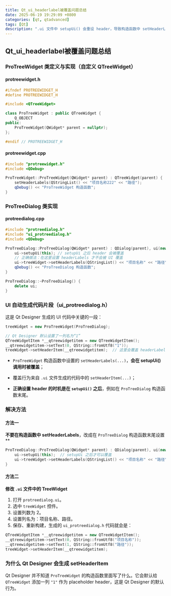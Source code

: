 ```yaml
---
title: Qt_ui_headerlabel被覆盖问题总结
date: 2025-06-19 19:29:09 +0800
categories: [qt, qtadvanced]
tags: [Qt]
description: ".ui 文件中 setupUi() 会重设 header，导致构造函数中 setHeaderLabels() 设置被覆盖。"
---
```

## Qt_ui_headerlabel被覆盖问题总结

### **ProTreeWidget 类定义与实现**（自定义 QTreeWidget）

#### protreewidget.h

```cpp
#ifndef PROTREEWIDGET_H
#define PROTREEWIDGET_H

#include <QTreeWidget>

class ProTreeWidget : public QTreeWidget {
    Q_OBJECT
public:
    ProTreeWidget(QWidget* parent = nullptr);
};

#endif // PROTREEWIDGET_H
```

#### protreewidget.cpp

```cpp
#include "protreewidget.h"
#include <QDebug>

ProTreeWidget::ProTreeWidget(QWidget* parent) : QTreeWidget(parent) {
    setHeaderLabels(QStringList() << "项目名称222" << "路径");
    qDebug() << "ProTreeWidget 构造函数";
}
```

### ProTreeDialog 类实现

#### protreedialog.cpp

```cpp
#include "protreedialog.h"
#include "ui_protreedialog.h"
#include <QDebug>

ProTreeDialog::ProTreeDialog(QWidget* parent) : QDialog(parent), ui(new Ui::ProTreeDialog) {
    ui->setupUi(this); // setupUi 之后 header 会被覆盖
    // 正确做法：在这里设置 headerLabels 才不会被 UI 覆盖
    ui->treeWidget->setHeaderLabels(QStringList() << "项目名称" << "路径");
    qDebug() << "ProTreeDialog 构造函数";
}

ProTreeDialog::~ProTreeDialog() {
    delete ui;
}
```

### UI 自动生成代码片段（ui_protreedialog.h）

这是 Qt Designer 生成的 UI 代码中关键的一段：

```cpp
treeWidget = new ProTreeWidget(ProTreeDialog);

// Qt Designer 默认设置了一列名为“1”
QTreeWidgetItem *__qtreewidgetitem = new QTreeWidgetItem();
__qtreewidgetitem->setText(0, QString::fromUtf8("1"));
treeWidget->setHeaderItem(__qtreewidgetitem);  // 这里会覆盖 headerLabels
```

- `ProTreeWidget` 构造函数中设置的 `setHeaderLabels(...)`，**会在 setupUi() 调用时被覆盖**；

- 覆盖行为来自 `.ui` 文件生成的代码中的 `setHeaderItem(...)`；

- **正确设置 header 的时机是在 `setupUi()` 之后**，例如在 `ProTreeDialog` 构造函数末尾。

### 解决方法

#### 方法一

**不要在构造函数中 setHeaderLabels**，改成在 `ProTreeDialog` 构造函数末尾设置**

```cpp
ProTreeDialog::ProTreeDialog(QWidget* parent) : QDialog(parent), ui(new Ui::ProTreeDialog) {
    ui->setupUi(this);  // setupUi 之后才可以覆盖
    ui->treeWidget->setHeaderLabels(QStringList() << "项目名称" << "路径");  // 推荐写在这里
}
```

#### 方法二

**修改 `.ui` 文件中的 TreeWidget**

1. 打开 `protreedialog.ui`。
2. 选中 `treeWidget` 控件。
3. 设置列数为 2。
4. 设置列名为：项目名称、路径。
5. 保存、重新构建，生成的 `ui_protreedialog.h` 代码就会是：

```cpp
QTreeWidgetItem *__qtreewidgetitem = new QTreeWidgetItem();
__qtreewidgetitem->setText(0, QString::fromUtf8("项目名称"));
__qtreewidgetitem->setText(1, QString::fromUtf8("路径"));
treeWidget->setHeaderItem(__qtreewidgetitem);
```

### 为什么 Qt Designer 会生成 setHeaderItem

Qt Designer 并不知道 `ProTreeWidget` 的构造函数里面写了什么。它会默认给 `QTreeWidget` 添加一列 `"1"` 作为 placeholder header，这是 Qt Designer 的默认行为。
